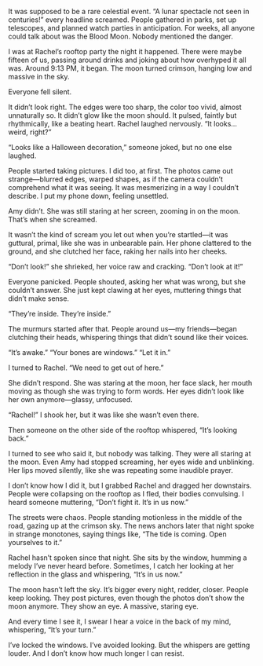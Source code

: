 It was supposed to be a rare celestial event. “A lunar spectacle not seen in centuries!” every headline screamed. People gathered in parks, set up telescopes, and planned watch parties in anticipation. For weeks, all anyone could talk about was the Blood Moon. Nobody mentioned the danger.

I was at Rachel’s rooftop party the night it happened. There were maybe fifteen of us, passing around drinks and joking about how overhyped it all was. Around 9:13 PM, it began. The moon turned crimson, hanging low and massive in the sky.

Everyone fell silent.

It didn’t look right. The edges were too sharp, the color too vivid, almost unnaturally so. It didn’t glow like the moon should. It pulsed, faintly but rhythmically, like a beating heart. Rachel laughed nervously. “It looks… weird, right?”

“Looks like a Halloween decoration,” someone joked, but no one else laughed.

People started taking pictures. I did too, at first. The photos came out strange—blurred edges, warped shapes, as if the camera couldn’t comprehend what it was seeing. It was mesmerizing in a way I couldn’t describe. I put my phone down, feeling unsettled.

Amy didn’t. She was still staring at her screen, zooming in on the moon. That’s when she screamed.

It wasn’t the kind of scream you let out when you’re startled—it was guttural, primal, like she was in unbearable pain. Her phone clattered to the ground, and she clutched her face, raking her nails into her cheeks.

“Don’t look!” she shrieked, her voice raw and cracking. “Don’t look at it!”

Everyone panicked. People shouted, asking her what was wrong, but she couldn’t answer. She just kept clawing at her eyes, muttering things that didn’t make sense.

“They’re inside. They’re inside.”

The murmurs started after that. People around us—my friends—began clutching their heads, whispering things that didn’t sound like their voices.

“It’s awake.”
“Your bones are windows.”
“Let it in.”

I turned to Rachel. “We need to get out of here.”

She didn’t respond. She was staring at the moon, her face slack, her mouth moving as though she was trying to form words. Her eyes didn’t look like her own anymore—glassy, unfocused.

“Rachel!” I shook her, but it was like she wasn’t even there.

Then someone on the other side of the rooftop whispered, “It’s looking back.”

I turned to see who said it, but nobody was talking. They were all staring at the moon. Even Amy had stopped screaming, her eyes wide and unblinking. Her lips moved silently, like she was repeating some inaudible prayer.

I don’t know how I did it, but I grabbed Rachel and dragged her downstairs. People were collapsing on the rooftop as I fled, their bodies convulsing. I heard someone muttering, “Don’t fight it. It’s in us now.”

The streets were chaos. People standing motionless in the middle of the road, gazing up at the crimson sky. The news anchors later that night spoke in strange monotones, saying things like, “The tide is coming. Open yourselves to it.”

Rachel hasn’t spoken since that night. She sits by the window, humming a melody I’ve never heard before. Sometimes, I catch her looking at her reflection in the glass and whispering, “It’s in us now.”

The moon hasn’t left the sky. It’s bigger every night, redder, closer. People keep looking. They post pictures, even though the photos don’t show the moon anymore. They show an eye. A massive, staring eye.

And every time I see it, I swear I hear a voice in the back of my mind, whispering, “It’s your turn.”

I’ve locked the windows. I’ve avoided looking. But the whispers are getting louder. And I don’t know how much longer I can resist.